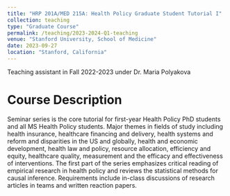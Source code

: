 ```yaml
---
title: "HRP 201A/MED 215A: Health Policy Graduate Student Tutorial I"
collection: teaching
type: "Graduate Course"
permalink: /teaching/2023-2024-Q1-teaching
venue: "Stanford University, School of Medicine"
date: 2023-09-27
location: "Stanford, California"
---
```


Teaching assistant in Fall 2022-2023 under Dr. Maria Polyakova

Course Description
======
Seminar series is the core tutorial for first-year Health Policy PhD students and all MS Health Policy students. Major themes in fields of study including health insurance, healthcare financing and delivery, health systems and reform and disparities in the US and globally, health and economic development, health law and policy, resource allocation, efficiency and equity, healthcare quality, measurement and the efficacy and effectiveness of interventions. The first part of the series emphasizes critical reading of empirical research in health policy and reviews the statistical methods for causal inference. Requirements include in-class discussions of research articles in teams and written reaction papers.
